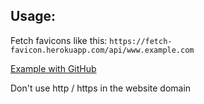 ## Usage:

Fetch favicons like this: `https://fetch-favicon.herokuapp.com/api/www.example.com`

[Example with GitHub](https://fetch-favicon.herokuapp.com/api/github.com)

Don't use http / https in the website domain